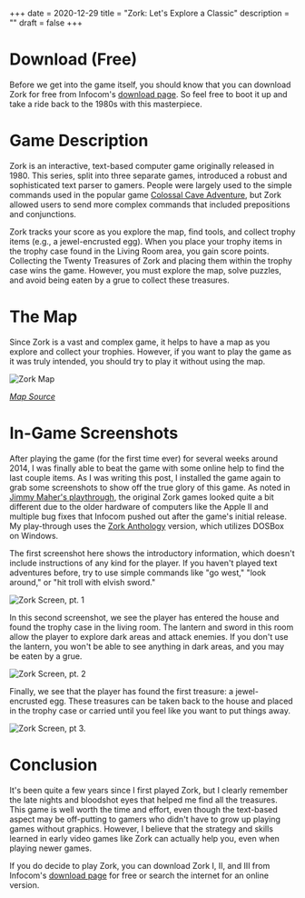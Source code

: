 +++
date = 2020-12-29
title = "Zork: Let's Explore a Classic"
description = ""
draft = false
+++

# Download (Free)

Before we get into the game itself, you should know that you can download Zork
for free from Infocom's [download
page](http://infocom-if.org/downloads/downloads.html). So feel free to boot it
up and take a ride back to the 1980s with this masterpiece.

# Game Description

Zork is an interactive, text-based computer game originally released in 1980.
This series, split into three separate games, introduced a robust and
sophisticated text parser to gamers. People were largely used to the simple
commands used in the popular game [Colossal Cave
Adventure](https://en.wikipedia.org/wiki/Colossal_Cave_Adventure), but Zork
allowed users to send more complex commands that included prepositions and
conjunctions.

Zork tracks your score as you explore the map, find tools, and collect trophy
items (e.g., a jewel-encrusted egg). When you place your trophy items in the
trophy case found in the Living Room area, you gain score points. Collecting the
Twenty Treasures of Zork and placing them within the trophy case wins the game.
However, you must explore the map, solve puzzles, and avoid being eaten by a
grue to collect these treasures.

# The Map

Since Zork is a vast and complex game, it helps to have a map as you explore and
collect your trophies. However, if you want to play the game as it was truly
intended, you should try to play it without using the map.

![Zork Map](https://img.cleberg.net/blog/20201229-zork/zork_map.png)

_[Map Source](https://www.filfre.net/2012/01/exploring-zork-part-1/)_

# In-Game Screenshots

After playing the game (for the first time ever) for several weeks around 2014,
I was finally able to beat the game with some online help to find the last
couple items. As I was writing this post, I installed the game again to grab
some screenshots to show off the true glory of this game. As noted in [Jimmy
Maher's playthrough](https://www.filfre.net/2012/01/exploring-zork-part-1/), the
original Zork games looked quite a bit different due to the older hardware of
computers like the Apple II and multiple bug fixes that Infocom pushed out after
the game's initial release. My play-through uses the [Zork
Anthology](https://store.steampowered.com/app/570580/Zork_Anthology/) version,
which utilizes DOSBox on Windows.

The first screenshot here shows the introductory information, which doesn't
include instructions of any kind for the player. If you haven't played text
adventures before, try to use simple commands like "go west," "look around," or
"hit troll with elvish sword."

![Zork Screen, pt. 1](https://img.cleberg.net/blog/20201229-zork/zork_01.png)

In this second screenshot, we see the player has entered the house and found the
trophy case in the living room. The lantern and sword in this room allow the
player to explore dark areas and attack enemies. If you don't use the lantern,
you won't be able to see anything in dark areas, and you may be eaten by a grue.

![Zork Screen, pt. 2](https://img.cleberg.net/blog/20201229-zork/zork_02.png)

Finally, we see that the player has found the first treasure: a jewel-encrusted
egg. These treasures can be taken back to the house and placed in the trophy
case or carried until you feel like you want to put things away.

![Zork Screen, pt 3.](https://img.cleberg.net/blog/20201229-zork/zork_03.png)

# Conclusion

It's been quite a few years since I first played Zork, but I clearly remember
the late nights and bloodshot eyes that helped me find all the treasures. This
game is well worth the time and effort, even though the text-based aspect may be
off-putting to gamers who didn't have to grow up playing games without graphics.
However, I believe that the strategy and skills learned in early video games
like Zork can actually help you, even when playing newer games.

If you do decide to play Zork, you can download Zork I, II, and III from
Infocom's [download page](http://infocom-if.org/downloads/downloads.html) for
free or search the internet for an online version.
